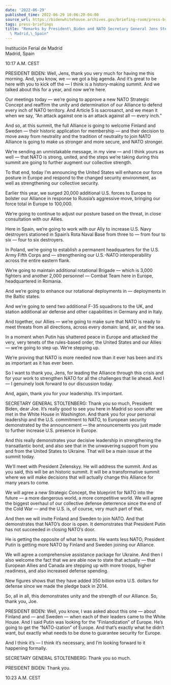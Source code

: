 ```yaml
---
date: '2022-06-29'
published_time: 2022-06-29 10:06:20-04:00
source_url: https://bidenwhitehouse.archives.gov/briefing-room/press-briefings/2022/06/29/remarks-by-president-biden-and-nato-secretary-general-jens-stoltenberg-madrid-spain/
tags: press-briefings
title: "Remarks by President\_Biden and NATO Secretary General Jens Stoltenberg |\
  \ Madrid,\_Spain"
---
```

 
Institución Ferial de Madrid  
Madrid, Spain

10:17 A.M. CEST

PRESIDENT BIDEN: Well, Jens, thank you very much for having me this
morning. And, you know, we — we got a big agenda. And it’s great to be
here with you to kick off the — I think is a history-making summit. And
we talked about this for a year, and now we’re here.

Our meetings today — we’re going to approve a new NATO Strategic Concept
and reaffirm the unity and determination of our Alliance to defend every
inch of NATO territory. And Article 5 is sacrosanct, and we mean it when
we say, “An attack against one is an attack against all — every inch.”

And so, at this summit, the full Alliance is going to welcome Finland
and Sweden — their historic application for membership — and their
decision to move away from neutrality and the tradition of neutrality to
join NATO Alliance is going to make us stronger and more secure, and
NATO stronger.

We’re sending an unmistakable message, in my view — and I think yours as
well — that NATO is strong, united, and the steps we’re taking during
this summit are going to further augment our collective strength.

To that end, today I’m announcing the United States will enhance our
force posture in Europe and respond to the changed security environment,
as well as strengthening our collective security.

Earlier this year, we surged 20,000 additional U.S. forces to Europe to
bolster our Alliance in response to Russia’s aggressive move, bringing
our force total in Europe to 100,000.

We’re going to continue to adjust our posture based on the threat, in
close consultation with our Allies.

Here in Spain, we’re going to work with our Ally to increase U.S. Navy
destroyers stationed in Spain’s Rota Naval Base from three to — from
four to six — four to six destroyers.

In Poland, we’re going to establish a permanent headquarters for the
U.S. Army Fifth Corps and — strengthening our U.S.-NATO interoperability
across the entire eastern flank.

We’re going to maintain additional rotational Brigade — which is 3,000
fighters and another 2,000 personnel — Combat Team here in Europe,
headquartered in Romania.

And we’re going to enhance our rotational deployments in — deployments
in the Baltic states.

And we’re going to send two additional F-35 squadrons to the UK, and
station additional air defense and other capabilities in Germany and in
Italy.

And together, our Allies — we’re going to make sure that NATO is ready
to meet threats from all directions, across every domain: land, air, and
the sea.

In a moment when Putin has shattered peace in Europe and attacked the
very, very tenets of the rules-based order, the United States and our
Allies — we’re going to step up. We’re stepping up.

We’re proving that NATO is more needed now than it ever has been and
it’s as important as it has ever been.

So I want to thank you, Jens, for leading the Alliance through this
crisis and for your work to strengthen NATO for all the challenges that
lie ahead. And I — I genuinely look forward to our discussion today.

And, again, thank you for your leadership. It’s important.

SECRETARY GENERAL STOLTENBERG: Thank you so much, President Biden, dear
Joe. It’s really good to see you here in Madrid so soon after we met in
the White House in Washington. And thank you for your personal
leadership and the U.S. commitment to NATO, to European security
demonstrated by the announcement — the announcements you just made to
further increase U.S. presence in Europe.

And this really demonstrates your decisive leadership in strengthening
the transatlantic bond, and also see that in the unwavering support from
you and from the United States to Ukraine. That will be a main issue at
the summit today.

We’ll meet with President Zelenskyy. He will address the summit. And as
you said, this will be an historic summit. It will be a transformative
summit where we will make decisions that will actually change this
Alliance for many years to come.

We will agree a new Strategic Concept, the blueprint for NATO into the
future — a more dangerous world, a more competitive world. We will agree
the biggest overhaul of our collective defense deterrence since the end
of the Cold War — and the U.S. is, of course, very much part of that.

And then we will invite Finland and Sweden to join NATO. And that
demonstrates that NATO’s door is open. It demonstrates that President
Putin has not succeeded in closing NATO’s door.

He is getting the opposite of what he wants. He wants less NATO;
President Putin is getting more NATO by Finland and Sweden joining our
Alliance.

We will agree a comprehensive assistance package for Ukraine. And then I
also welcome the fact that we are able now to state that actually — that
European Allies and Canada are stepping up with more troops, higher
readiness, and also increased defense spending.

New figures shows that they have added 350 billion extra U.S. dollars
for defense since we made the pledge back in 2014.

So, all in all, this demonstrates unity and the strength of our
Alliance. So, thank you, Joe.

PRESIDENT BIDEN: Well, you know, I was asked about this one — about
Finland and — and Sweden — when each of their leaders came to the White
House. And I said Putin was looking for the “Finlandization” of Europe.
He’s going to get the “NATO-ization” of Europe. And that’s exactly what
he didn’t want, but exactly what needs to be done to guarantee security
for Europe.

And I think it’s — I think it’s necessary, and I’m looking forward to it
happening formally.

SECRETARY GENERAL STOLTENBERG: Thank you so much.

PRESIDENT BIDEN: Thank you.

10:23 A.M. CEST
